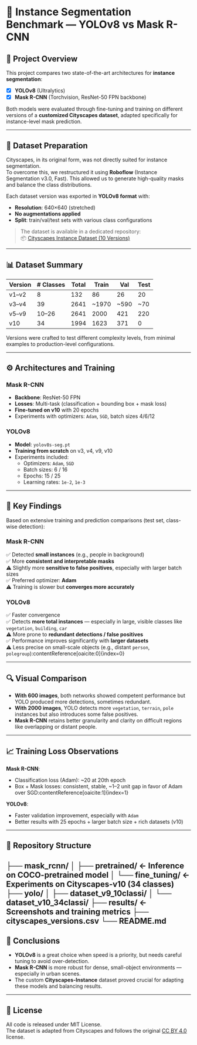 # 🧠 Instance Segmentation Benchmark — YOLOv8 vs Mask R-CNN

## 📘 Project Overview

This project compares two state-of-the-art architectures for **instance segmentation**:

- [x] **YOLOv8** (Ultralytics)
- [x] **Mask R-CNN** (Torchvision, ResNet-50 FPN backbone)

Both models were evaluated through fine-tuning and training on different versions of a **customized Cityscapes dataset**, adapted specifically for instance-level mask prediction.

---

## 📂 Dataset Preparation

Cityscapes, in its original form, was not directly suited for instance segmentation.  
To overcome this, we restructured it using **Roboflow** (Instance Segmentation v3.0, Fast). This allowed us to generate high-quality masks and balance the class distributions.

Each dataset version was exported in **YOLOv8 format** with:

- **Resolution**: 640×640 (stretched)
- **No augmentations applied**
- **Split**: train/val/test sets with various class configurations

> The dataset is available in a dedicated repository:  
> 📦 [Cityscapes Instance Dataset (10 Versions)](https://github.com/yourusername/cityscapes-instance-dataset)

---

## 📊 Dataset Summary

| Version | # Classes | Total | Train | Val | Test |
|---------|-----------|--------|--------|-----|------|
| v1–v2   | 8         | 132    | 86     | 26  | 20   |
| v3–v4   | 39        | 2641   | ~1970  | ~590| ~70  |
| v5–v9   | 10–26     | 2641   | 2000   | 421 | 220  |
| v10     | 34        | 1994   | 1623   | 371 | 0    |

Versions were crafted to test different complexity levels, from minimal examples to production-level configurations.

---

## ⚙️ Architectures and Training

### Mask R-CNN

- **Backbone**: ResNet-50 FPN
- **Losses**: Multi-task (classification + bounding box + mask loss)
- **Fine-tuned on v10** with 20 epochs
- Experiments with optimizers: `Adam`, `SGD`, batch sizes 4/6/12

### YOLOv8

- **Model**: `yolov8s-seg.pt`
- **Training from scratch** on v3, v4, v9, v10
- Experiments included:
  - Optimizers: `Adam`, `SGD`
  - Batch sizes: 6 / 16
  - Epochs: 15 / 25
  - Learning rates: `1e-2`, `1e-3`

---

## 🧪 Key Findings

Based on extensive training and prediction comparisons (test set, class-wise detection):

### Mask R-CNN

✅ Detected **small instances** (e.g., people in background)  
✅ More **consistent and interpretable masks**  
⚠️ Slightly more **sensitive to false positives**, especially with larger batch sizes  
✅ Preferred optimizer: **Adam**  
⚠️ Training is slower but **converges more accurately**

### YOLOv8

✅ Faster convergence  
✅ Detects **more total instances** — especially in large, visible classes like `vegetation`, `building`, `car`  
⚠️ More prone to **redundant detections / false positives**  
✅ Performance improves significantly with **larger datasets**  
⚠️ Less precise on small-scale objects (e.g., distant `person`, `polegroup`):contentReference[oaicite:0]{index=0}

---

## 🔍 Visual Comparison

- **With 600 images**, both networks showed competent performance but YOLO produced more detections, sometimes redundant.
- **With 2000 images**, YOLO detects more `vegetation`, `terrain`, `pole` instances but also introduces some false positives.
- **Mask R-CNN** retains better granularity and clarity on difficult regions like overlapping or distant people.

---

## 📈 Training Loss Observations

**Mask R-CNN**:  
- Classification loss (Adam): ~20 at 20th epoch  
- Box + Mask losses: consistent, stable, ~1–2 unit gap in favor of Adam over SGD:contentReference[oaicite:1]{index=1}

**YOLOv8**:  
- Faster validation improvement, especially with `Adam`  
- Better results with 25 epochs + larger batch size + rich datasets (v10)

---

## 📁 Repository Structure
├── mask_rcnn/
│ ├── pretrained/ ← Inference on COCO-pretrained model
│ └── fine_tuning/ ← Experiments on Cityscapes-v10 (34 classes)
├── yolo/
│ ├── dataset_v9_10classi/
│ └── dataset_v10_34classi/
├── results/ ← Screenshots and training metrics
├── cityscapes_versions.csv
└── README.md
---

## 📌 Conclusions

- **YOLOv8** is a great choice when speed is a priority, but needs careful tuning to avoid over-detection.
- **Mask R-CNN** is more robust for dense, small-object environments — especially in urban scenes.
- The custom **Cityscapes-Instance** dataset proved crucial for adapting these models and balancing results.

---

## 📄 License

All code is released under MIT License.  
The dataset is adapted from Cityscapes and follows the original [CC BY 4.0](https://creativecommons.org/licenses/by/4.0/) license.

